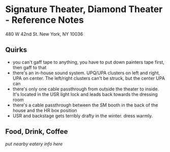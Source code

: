 # Signature Theater, Diamond Theater - Reference Notes
480 W 42nd St.
New York, NY 10036

## Quirks
* you can't gaff tape to anything, you have to put down painters tape first, then gaff to that
* there's an in-house sound system. UPQ/UPA clusters on left and right, UPA on center. The left/right clusters can't be struck, but the center UPA can
* there's only one cable passthrough from outside the theater to inside. It's located in the USR light lock and leads back towards the dressing room
* there's a cable passthrough between the SM booth in the back of the house and the HR box position
* USR and backstage gets terribly drafty in the winter. dress warmly.


## Food, Drink, Coffee
*put nearby eatery info here*